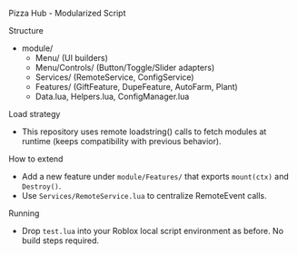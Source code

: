 Pizza Hub - Modularized Script

Structure
- module/
  - Menu/ (UI builders)
  - Menu/Controls/ (Button/Toggle/Slider adapters)
  - Services/ (RemoteService, ConfigService)
  - Features/ (GiftFeature, DupeFeature, AutoFarm, Plant)
  - Data.lua, Helpers.lua, ConfigManager.lua

Load strategy
- This repository uses remote loadstring() calls to fetch modules at runtime (keeps compatibility with previous behavior).

How to extend
- Add a new feature under `module/Features/` that exports `mount(ctx)` and `Destroy()`.
- Use `Services/RemoteService.lua` to centralize RemoteEvent calls.

Running
- Drop `test.lua` into your Roblox local script environment as before. No build steps required.
